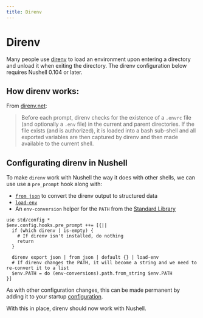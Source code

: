 ```yaml
---
title: Direnv
---
```


# Direnv

Many people use [direnv](https://direnv.net) to load an environment upon entering a directory and unload it when exiting the directory.
The direnv configuration below requires Nushell 0.104 or later.

## How direnv works:

From [direnv.net](https://direnv.net):

> Before each prompt, direnv checks for the existence of a `.envrc` file (and optionally a `.env` file) in the current and parent directories. If the file exists (and is authorized), it is loaded into a bash sub-shell and all exported variables are then captured by direnv and then made available to the current shell.

## Configurating direnv in Nushell

To make `direnv` work with Nushell the way it does with other shells, we can use use a `pre_prompt` hook along with:

- [`from json`](/commands/docs/from_json.md) to convert the direnv output to structured data
- [`load-env`](/commands/docs/load-env.md)
- An `env-conversion` helper for the `PATH` from the [Standard Library](/book/standard_library.md)

```nu
use std/config *
$env.config.hooks.pre_prompt ++= [{||
  if (which direnv | is-empty) {
    # If direnv isn't installed, do nothing
    return
  }

  direnv export json | from json | default {} | load-env
  # If direnv changes the PATH, it will become a string and we need to re-convert it to a list
  $env.PATH = do (env-conversions).path.from_string $env.PATH
}]
```

As with other configuration changes, this can be made permanent by adding it to your startup [configuration](/book/configuration.md).

With this in place, direnv should now work with Nushell.
